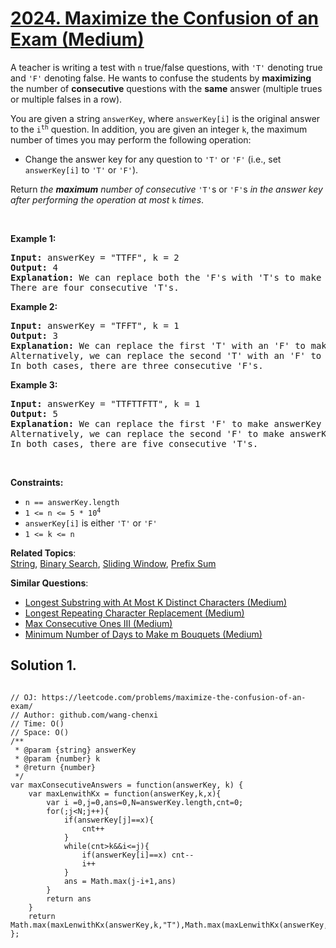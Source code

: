 # [2024. Maximize the Confusion of an Exam (Medium)](https://leetcode.com/problems/maximize-the-confusion-of-an-exam/)

<p>A teacher is writing a test with <code>n</code> true/false questions, with <code>'T'</code> denoting true and <code>'F'</code> denoting false. He wants to confuse the students by <strong>maximizing</strong> the number of <strong>consecutive</strong> questions with the <strong>same</strong> answer (multiple trues or multiple falses in a row).</p>

<p>You are given a string <code>answerKey</code>, where <code>answerKey[i]</code> is the original answer to the <code>i<sup>th</sup></code> question. In addition, you are given an integer <code>k</code>, the maximum number of times you may perform the following operation:</p>

<ul>
	<li>Change the answer key for any question to <code>'T'</code> or <code>'F'</code> (i.e., set <code>answerKey[i]</code> to <code>'T'</code> or <code>'F'</code>).</li>
</ul>

<p>Return <em>the <strong>maximum</strong> number of consecutive</em> <code>'T'</code>s or <code>'F'</code>s <em>in the answer key after performing the operation at most</em> <code>k</code> <em>times</em>.</p>

<p>&nbsp;</p>
<p><strong>Example 1:</strong></p>

<pre><strong>Input:</strong> answerKey = "TTFF", k = 2
<strong>Output:</strong> 4
<strong>Explanation:</strong> We can replace both the 'F's with 'T's to make answerKey = "<u>TTTT</u>".
There are four consecutive 'T's.
</pre>

<p><strong>Example 2:</strong></p>

<pre><strong>Input:</strong> answerKey = "TFFT", k = 1
<strong>Output:</strong> 3
<strong>Explanation:</strong> We can replace the first 'T' with an 'F' to make answerKey = "<u>FFF</u>T".
Alternatively, we can replace the second 'T' with an 'F' to make answerKey = "T<u>FFF</u>".
In both cases, there are three consecutive 'F's.
</pre>

<p><strong>Example 3:</strong></p>

<pre><strong>Input:</strong> answerKey = "TTFTTFTT", k = 1
<strong>Output:</strong> 5
<strong>Explanation:</strong> We can replace the first 'F' to make answerKey = "<u>TTTTT</u>FTT"
Alternatively, we can replace the second 'F' to make answerKey = "TTF<u>TTTTT</u>". 
In both cases, there are five consecutive 'T's.
</pre>

<p>&nbsp;</p>
<p><strong>Constraints:</strong></p>

<ul>
	<li><code>n == answerKey.length</code></li>
	<li><code>1 &lt;= n &lt;= 5 * 10<sup>4</sup></code></li>
	<li><code>answerKey[i]</code> is either <code>'T'</code> or <code>'F'</code></li>
	<li><code>1 &lt;= k &lt;= n</code></li>
</ul>

**Related Topics**:  
[String](https://leetcode.com/tag/string/), [Binary Search](https://leetcode.com/tag/binary-search/), [Sliding Window](https://leetcode.com/tag/sliding-window/), [Prefix Sum](https://leetcode.com/tag/prefix-sum/)

**Similar Questions**:

- [Longest Substring with At Most K Distinct Characters (Medium)](https://leetcode.com/problems/longest-substring-with-at-most-k-distinct-characters/)
- [Longest Repeating Character Replacement (Medium)](https://leetcode.com/problems/longest-repeating-character-replacement/)
- [Max Consecutive Ones III (Medium)](https://leetcode.com/problems/max-consecutive-ones-iii/)
- [Minimum Number of Days to Make m Bouquets (Medium)](https://leetcode.com/problems/minimum-number-of-days-to-make-m-bouquets/)

## Solution 1.

```JS

// OJ: https://leetcode.com/problems/maximize-the-confusion-of-an-exam/
// Author: github.com/wang-chenxi
// Time: O()
// Space: O()
/**
 * @param {string} answerKey
 * @param {number} k
 * @return {number}
 */
var maxConsecutiveAnswers = function(answerKey, k) {
    var maxLenwithKx = function(answerKey,k,x){
        var i =0,j=0,ans=0,N=answerKey.length,cnt=0;
        for(;j<N;j++){
            if(answerKey[j]==x){
                cnt++
            }
            while(cnt>k&&i<=j){
                if(answerKey[i]==x) cnt--
                i++
            }
            ans = Math.max(j-i+1,ans)
        }
        return ans
    }
    return Math.max(maxLenwithKx(answerKey,k,"T"),Math.max(maxLenwithKx(answerKey,k,"F")))
};

```
